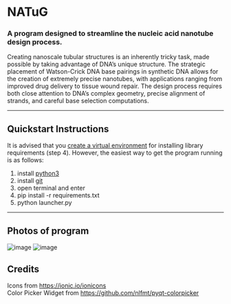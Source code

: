 # NATuG

### A program designed to streamline the nucleic acid nanotube design process.

Creating nanoscale tubular structures is an inherently tricky task, made possible by taking advantage of DNA’s unique
structure. The strategic placement of Watson-Crick DNA base pairings in synthetic DNA allows for the creation of
extremely precise nanotubes, with applications ranging from improved drug delivery to tissue wound repair. The design
process requires both close attention to DNA’s complex geometry, precise alignment of strands, and careful base
selection computations.

<hr>

## Quickstart Instructions

It is advised that you [create a virtual environment](https://docs.python.org/3/library/venv.html) for installing
library requirements (step 4). However, the easiest way to get the program running is as follows:

1) install [python3](https://www.python.org/downloads/)
2) install [git](https://git-scm.com/downloads)
3) open terminal and enter
4) pip install -r requirements.txt
5) python launcher.py

<hr>

## Photos of program

![image](https://user-images.githubusercontent.com/108041238/203201243-f633ce8e-94ce-4f30-aa51-4a84f177c3b9.png)
![image](https://user-images.githubusercontent.com/108041238/203203049-df2e7c59-3c79-4f1d-ad81-e98e295e818e.png)

## Credits

Icons from https://ionic.io/ionicons <br>
Color Picker Widget from https://github.com/nlfmt/pyqt-colorpicker
